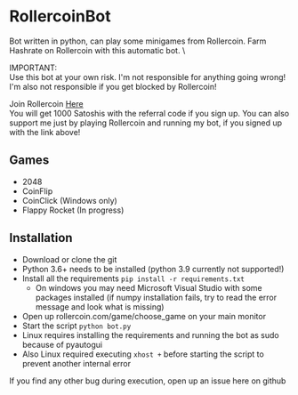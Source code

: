 # RollercoinBot

Bot written in python, can play some minigames from Rollercoin.
Farm Hashrate on Rollercoin with this automatic bot. \

IMPORTANT: \
Use this bot at your own risk. I'm not responsible for anything going wrong! 
I'm also not responsible if you get blocked by Rollercoin!

Join Rollercoin [Here](https://rollercoin.com/?r=kpod94x1) \
You will get 1000 Satoshis with the referral code if you sign up.
You can also support me just by playing Rollercoin and running my bot, if you signed up with the link above!

## Games
- 2048
- CoinFlip
- CoinClick (Windows only)
- Flappy Rocket (In progress)

## Installation
- Download or clone the git
- Python 3.6+ needs to be installed (python 3.9 currently not supported!)
- Install all the requirements ```pip install -r requirements.txt```
  - On windows you may need Microsoft Visual Studio with some packages installed (if numpy installation fails, try to read the error message and look what is missing)
- Open up rollercoin.com/game/choose_game on your main monitor
- Start the script ```python bot.py```
- Linux requires installing the requirements and running the bot as sudo because of pyautogui
- Also Linux required executing ```xhost +``` before starting the script to prevent another internal error

If you find any other bug during execution, open up an issue here on github

